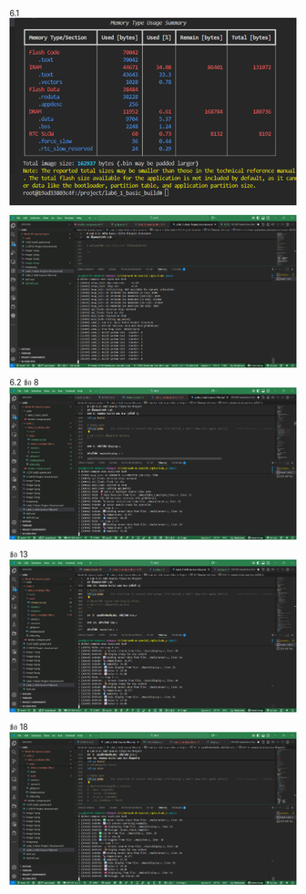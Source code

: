 6.1
![alt text](image-4.png)

![alt text](image-5.png)

6.2 ข้อ 8
![alt text](image-6.png)

ข้อ 13
![alt text](image-7.png)

ข้อ 18
![alt text](image-8.png)